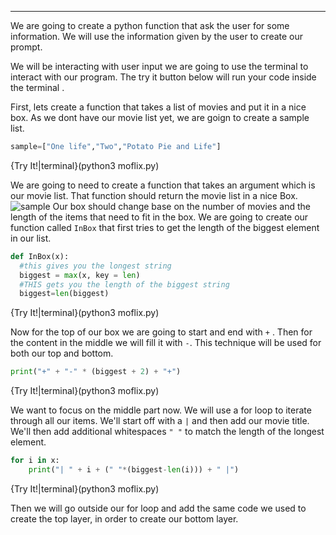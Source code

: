 ---
We are going to create a python function that ask the user for some information. We will use the information given by the user to create our prompt.

We will be interacting with user input we are going to use the terminal to interact with our program. The try it button below will run your code inside the terminal .

First, lets create a function that takes a list of movies and put it in a nice box. As we dont have our movie list yet, we are goign to create a sample list. 
```python
sample=["One life","Two","Potato Pie and Life"]
```
{Try It!|terminal}(python3 moflix.py)


We are going to need to create a function that takes an argument which is our movie list. That function should return the movie list in a nice Box. 
![sample](sample.png)
Our box should change base on the number of movies and the length of the items that need to fit in the box. We are going to create our function called `InBox` that first tries to get the length of the biggest element in our list. 
```python
def InBox(x):
  #this gives you the longest string
  biggest = max(x, key = len)
  #THIS gets you the length of the biggest string
  biggest=len(biggest)
```
{Try It!|terminal}(python3 moflix.py)


Now for the top of our box we are going to start and end with `+` . Then for the content in the middle we will fill it with `-`. This technique will be used for both our top and bottom. 
```python
print("+" + "-" * (biggest + 2) + "+")
```
{Try It!|terminal}(python3 moflix.py)


We want to focus on the middle part now. We will use a for loop to iterate through all our items. We'll start off with a `|` and then add our movie title. We'll then add additional whitespaces `" "` to match the length of the longest element.
```python 
for i in x:
    print("| " + i + (" "*(biggest-len(i))) + " |")
```
{Try It!|terminal}(python3 moflix.py)


Then we will go outside our for loop and add the same code we used to create the top layer, in order to create our bottom layer. 





